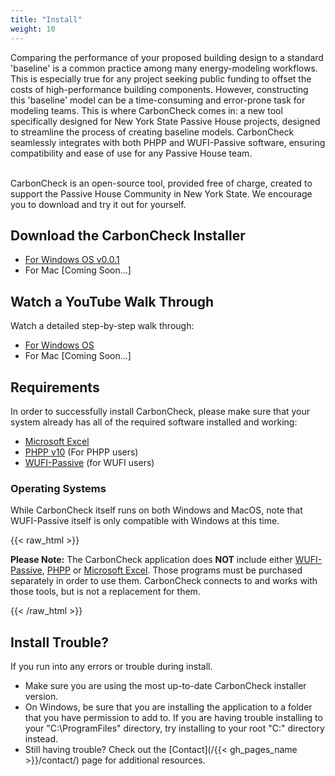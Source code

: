 ```yaml
---
title: "Install"
weight: 10
---
```

Comparing the performance of your proposed building design to a standard 'baseline' is a common practice among many energy-modeling workflows. This is especially true for any project seeking public funding to offset the costs of high-performance building components. However, constructing this 'baseline' model can be a time-consuming and error-prone task for modeling teams. This is where CarbonCheck comes in: a new tool specifically designed for New York State Passive House projects, designed to streamline the process of creating baseline models. CarbonCheck seamlessly integrates with both PHPP and WUFI-Passive software, ensuring compatibility and ease of use for any Passive House team.

</br>CarbonCheck is an open-source tool, provided free of charge, created to support the Passive House Community in New York State. We encourage you to download and try it out for yourself.

## Download the CarbonCheck Installer
- [For Windows OS v0.0.1](https://github.com/PH-Tools/CarbonCheck/blob/main/dist/CabonCheck-0.0.1-win64.msi)
- For Mac [Coming Soon...]


## Watch a YouTube Walk Through
Watch a detailed step-by-step walk through:
-  [For Windows OS](https://youtu.be/DvH_Wxf1D8A)
- For Mac [Coming Soon...]


## Requirements
In order to successfully install CarbonCheck, please make sure that your system already has all of the required software installed and working:
- [Microsoft Excel](https://www.microsoft.com/en-us/microsoft-365/excel)
- [PHPP v10](https://passivehouse.com/04_phpp/04_phpp.htm) (For PHPP users)
- [WUFI-Passive](https://wufi.de/en/software/wufi-passive/) (for WUFI users)

### Operating Systems
While CarbonCheck itself runs on both Windows and MacOS, note that WUFI-Passive itself is only compatible with Windows at this time.

{{< raw_html >}}
  <p class="important">
    <strong>Please Note:</strong> The CarbonCheck application does <strong>NOT</strong> include either <a target="_blank" href="https://wufi.de/en/software/wufi-passive/">WUFI-Passive</a>, <a target="_blank" href="https://passivehouse.com/04_phpp/04_phpp.htm">PHPP</a> or <a target="_blank" href="https://www.microsoft.com/en-us/microsoft-365/excel">Microsoft Excel</a>. Those programs must be purchased separately in order to use them. CarbonCheck connects to and works with those tools, but is not a replacement for them.
  </p>
{{< /raw_html >}}

## Install Trouble?
If you run into any errors or trouble during install.
- Make sure you are using the most up-to-date CarbonCheck installer version.
- On Windows, be sure that you are installing the application to a folder that you have permission to add to. If you are having trouble installing to your "C:\ProgramFiles" directory, try installing to your root "C:\" directory instead.
- Still having trouble? Check out the [Contact](/{{< gh_pages_name >}}/contact/) page for additional resources.